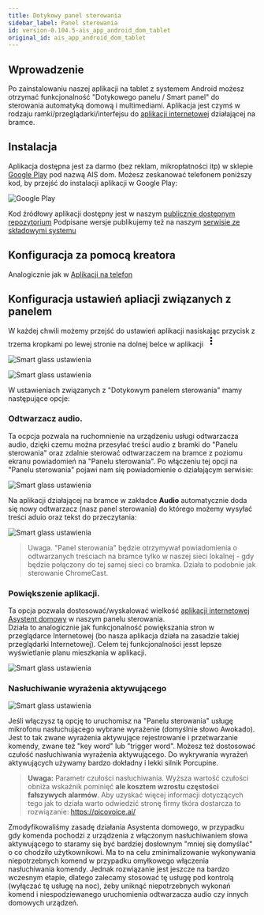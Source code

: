 ```yaml
---
title: Dotykowy panel sterowania
sidebar_label: Panel sterowania
id: version-0.104.5-ais_app_android_dom_tablet
original_id: ais_app_android_dom_tablet
---
```



## Wprowadzenie

Po zainstalowaniu naszej aplikacji na tablet z systemem Android możesz otrzymać funkcjonalność "Dotykowego panelu / Smart panel" do sterowania automatyką domową i multimediami.
Aplikacja jest czymś w rodzaju ramki/przeglądarki/interfejsu do [aplikacji internetowej](/AIS-docs/docs/en/ais_app_index.html) działającej na bramce.


## Instalacja

Aplikacja dostępna jest za darmo (bez reklam, mikropłatności itp) w sklepie [Google Play](https://play.google.com/store/apps/details?id=pl.sviete.dom) pod nazwą AIS dom. Możesz zeskanować telefonem poniższy kod, by przejść do instalacji aplikacji w Google Play:

![Google Play](/AIS-docs/img/en/frontend/barcode_go_to_apk_in_google_play.png)


Kod źródłowy aplikacji dostępny jest w naszym [publicznie dostępnym repozytorium](https://github.com/sviete/AIS-dom)
Podpisane wersje publikujemy też na naszym [serwisie ze składowymi systemu](https://powiedz.co/ota/)



## Konfiguracja za pomocą kreatora

Analogicznie jak w [Aplikacji na telefon](AIS-docs/docs/en/ais_app_android_dom.html#konfiguracja-za-pomocą-kreatora)


## Konfiguracja ustawień apliacji związanych z panelem

W każdej chwili możemy przejść do ustawień aplikacji nasiskając przycisk z trzema kropkami po lewej stronie na dolnej belce w aplikacji <svg style="width:24px;height:24px" viewBox="0 0 24 24">
    <path fill="#000000" d="M12,16A2,2 0 0,1 14,18A2,2 0 0,1 12,20A2,2 0 0,1 10,18A2,2 0 0,1 12,16M12,10A2,2 0 0,1 14,12A2,2 0 0,1 12,14A2,2 0 0,1 10,12A2,2 0 0,1 12,10M12,4A2,2 0 0,1 14,6A2,2 0 0,1 12,8A2,2 0 0,1 10,6A2,2 0 0,1 12,4Z" />
</svg>


![Smart glass ustawienia](/AIS-docs/img/en/frontend/app_smart_glass_go_to_settings.png)


![Smart glass ustawienia](/AIS-docs/img/en/frontend/app_smart_glass_go_to_settings_1.png)

W ustawieniach związanych z "Dotykowym panelem sterowania" mamy następujące opcje:

### Odtwarzacz audio. 

Ta ocpcja pozwala na ruchomnienie na urządzeniu usługi odtwarzacza audio, dzięki czemu można przesyłać treści audio z bramki do "Panelu sterowania"  oraz zdalnie sterować odtwarzaczem na bramce z poziomu ekranu powiadomień na "Panelu sterowania".
Po włączeniu tej opcji na "Panelu sterowania" pojawi nam się powiadomienie o działającym serwisie:

![Smart glass ustawienia](/AIS-docs/img/en/frontend/app_smart_glass_go_to_settings_2.png)


Na aplikacji działającej na bramce w zakładce **Audio** automatycznie doda się nowy odtwarzacz (nasz panel sterowania) do którego możemy wysyłać treści aduio oraz tekst do przeczytania:

![Smart glass ustawienia](/AIS-docs/img/en/frontend/app_smart_glass_go_to_settings_3.png)

> Uwaga. "Panel sterowania" będzie otrzymywał powiadomienia o odtwarzanych treściach na bramce tylko w naszej sieci lokalnej - gdy będzie połączony do tej samej sieci co bramka. Działa to podobnie jak sterowanie ChromeCast.

### Powiększenie aplikacji.

Ta opcja pozwala dostosować/wyskalować wielkość [aplikacji internetowej Asystent domowy](/AIS-docs/docs/en/ais_app_index.html) w naszym panelu sterowania.  
Działa to analogicznie jak funkcjonalność powiększania stron w przeglądarce Internetowej (bo nasza aplikacja działa na zasadzie takiej przeglądarki Internetowej). Celem tej funkcjonalności jesst lepsze wyświetlanie planu mieszkania w aplikacji.

![Smart glass ustawienia](/AIS-docs/img/en/frontend/app_smart_glass_go_to_settings_4.png)


### Nasłuchiwanie wyrażenia aktywującego

![Smart glass ustawienia](/AIS-docs/img/en/frontend/app_smart_glass_go_to_settings_5.png)

Jeśli włączysz tą opcję to uruchomisz na "Panelu sterowania" usługę mikrofonu nasłuchującego wybrane wyrażenie (domyślnie słowo Awokado). Jest to tak zwane wyrażenia aktywujące rejestrowanie i przetwarzanie komendy, zwane też "key word" lub "trigger word". Możesz też dostosować czułość nasłuchiwania wyrażenia aktywującego. Do wykrywania wyrażeń aktywujących używamy bardzo dokładny i lekki silnik Porcupine. 

>  **Uwaga:** Parametr czułości nasłuchiwania. Wyższa wartość czułości obniża wskaźnik pominięć **ale kosztem wzrostu częstości fałszywych alarmów**. Aby uzyskać więcej informacji dotyczących tego jak to działa warto odwiedzić stronę firmy tkóra dostarcza to rozwiązanie: https://picovoice.ai/

Zmodyfikowaliśmy zasadę działania Asystenta domowego, w przypadku gdy komenda pochodzi z urządzenia z włączonym nasłuchiwaniem słowa aktywującego to staramy się być bardziej dosłownym "mniej się domyślać" o co chodziło użytkownikowi. Ma to na celu zminimalizowanie wykonywania niepotrzebnych komend w przypadku omyłkowego włączenia nasłuchiwania komendy. Jednak rozwiązanie jest jeszcze na bardzo wczesnym etapie, dlatego zalecamy stosować tę usługę pod kontrolą (wyłączać tę usługę na noc), żeby uniknąć niepotrzebnych wykonań komend i niespodziewanego uruchomienia odtwarzacza audio czy innych domowych urządzeń.
